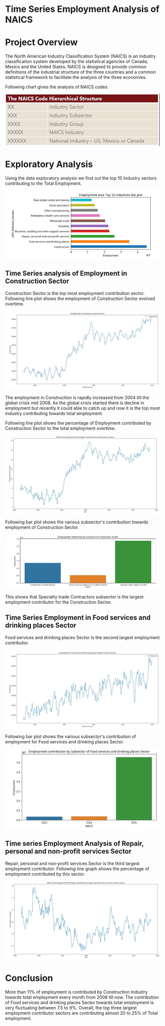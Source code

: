 # Time Series Employment Analysis of NAICS

# Project Overview
The North American Industry Classification System
(NAICS) is an industry classification system developed by the statistical agencies of Canada,
Mexico and the United States. NAICS is designed to provide common definitions of the
industrial structure of the three countries and a common statistical framework to facilitate the
analysis of the three economies.

Following chart gives the analysis of NAICS codes

![NAICS CODE explanation](./images/naics_code_explanation_chart.jpg)


# Exploratory Analysis

Using the data exploratory analysis we find out the top 10 Industry sectors contributing to the Total Employment.

![Top 10 Industry Sectors contribution towards Employment](./images/top_10_industry_employment_contribution_barplot.JPG)

## Time Series analysis of Employment in Construction Sector
Construction Sector is the top most employment contribution sector. Following line plot shows the employment of Construction Sector evolved overtime.

![Employment in Construction Sector evolved overtime](./images/employement_in_construction_evolved_overtime.JPG)

The employment in Construction is rapidly increased from 2004 till the global crisis mid 2008. As the global crisis started there is decline in employment but recently it could able to catch up and now it is the top most industry contributing towards total employment.

Following line plot shows the percentage of Employment contributed by Construction Sector to the total employment overtime.

![Percentage of Employment Contributed by Construction sector overtime](./images/employment_percentage_contributed_by_construction_sector.JPG)

Following bar plot shows the various subsector's contribution towards employment of Construction Sector.

![Subsector Employment contribution for Construction Sector](./images/subsector_employment_contribution_for_construction_sector.JPG)

This shows that Specialty trade Contractors subsector is the largest employment contributor for the Construction Sector.

## Time Series Employment in Food services and drinking places Sector
Food services and drinking places Sector is the second largest employment contributor. 

![Employment in Food services and drinking places Sector evolved overtime](./images/employement_in_food_sector_evolved_overtime.JPG)

Following bar plot shows the various subsector's contribution of employment for Food services and drinking places Sector.

![Subsector Employment contribution for Food services and drinking places Sector](./images/subsector_employment_contribution_for_food_sector.JPG)


## Time series Employment Analysis of Repair, personal and non-profit services Sector
Repair, personal and non-profit services Sector is the third largest employment contributor. Following line graph shows the percentage of employment contributed by this sector.

![Percentage of Employment contributed by Repair, personal and non-profit services Sector](./images/employment_percentage_contributed_by_repair_sector.JPG)

# Conclusion
More than 11% of employment is contributed by Construction Industry towards total employment every month from 2008 till now. 
The contribution of Food services and drinking places Sector towards total employment is very fluctuating between 7.5 to 9%.
Overall, the top three largest employment contributor sectors are contributing almost 20 to 25% of Total employment.